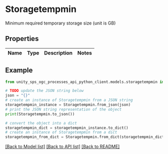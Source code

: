 # Storagetempmin

Minimum required temporary storage size (unit is GB)

## Properties

Name | Type | Description | Notes
------------ | ------------- | ------------- | -------------

## Example

```python
from unity_sps_ogc_processes_api_python_client.models.storagetempmin import Storagetempmin

# TODO update the JSON string below
json = "{}"
# create an instance of Storagetempmin from a JSON string
storagetempmin_instance = Storagetempmin.from_json(json)
# print the JSON string representation of the object
print(Storagetempmin.to_json())

# convert the object into a dict
storagetempmin_dict = storagetempmin_instance.to_dict()
# create an instance of Storagetempmin from a dict
storagetempmin_from_dict = Storagetempmin.from_dict(storagetempmin_dict)
```
[[Back to Model list]](../README.md#documentation-for-models) [[Back to API list]](../README.md#documentation-for-api-endpoints) [[Back to README]](../README.md)

